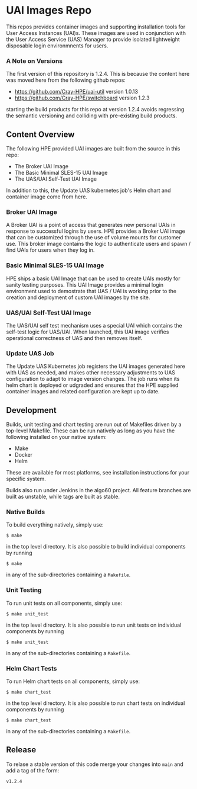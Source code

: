 # UAI Images Repo

This repos provides container images and supporting installation tools for User Access Instances (UAI)s.  These images are used in conjunction with the User Access Service (UAS) Manager to provide isolated lightweight disposable login environmnents for users.

### A Note on Versions

The first version of this repository is 1.2.4.  This is because the content here was moved here from the following github repos:

- https://github.com/Cray-HPE/uai-util version 1.0.13
- https://github.com/Cray-HPE/switchboard version 1.2.3

starting the build products for this repo at version 1.2.4 avoids regressing the semantic versioning and colliding with pre-existing build products.

## Content Overview

The following HPE provided UAI images are built from the source in this repo:

- The Broker UAI Image
- The Basic Minimal SLES-15 UAI Image
- The UAS/UAI Self-Test UAI Image

In addition to this, the Update UAS kubernetes job's Helm chart and container image come from here.

### Broker UAI Image

A Broker UAI is a point of access that generates new personal UAIs in response to successful logins by users.  HPE provides a Broker UAI image that can be customized through the use of volume mounts for customer use.  This broker image contains the logic to authenticate users and spawn / find UAIs for users when they log in.

### Basic Minimal SLES-15 UAI Image

HPE ships a basic UAI Image that can be used to create UAIs mostly for sanity testing purposes.  This UAI Image provides a minimal login environment used to demostrate that UAS / UAI is working prior to the creation and deployment of custom UAI images by the site.

### UAS/UAI Self-Test UAI Image

The UAS/UAI self test mechanism uses a special UAI which contains the self-test logic for UAS/UAI.  When launched, this UAI image verifies operational correctness of UAS and then removes itself.

### Update UAS Job

The Update UAS Kubernetes job registers the UAI images generated here with UAS as needed, and makes other necessary adjustments to UAS configuration to adapt to image version changes.  The job runs when its helm chart is deployed or udgraded and ensures that the HPE supplied container images and related configuration are kept up to date.

## Development

Builds, unit testing and chart testing are run out of Makefiles driven by a top-level Makefile.  These can be run natively as long as you have the following installed on your native system:

- Make
- Docker
- Helm

These are available for most platforms, see installation instructions for your specific system.

Builds also run under Jenkins in the algo60 project.  All feature branches are built as unstable, while tags are built as stable.

### Native Builds

To build everything natively, simply use:

```
$ make
```

in the top level directory.  It is also possible to build individual components by running

```
$ make
```

in any of the sub-directories containing a `Makefile`.

### Unit Testing

To run unit tests on all components, simply use:

```
$ make unit_test
```

in the top level directory.  It is also possible to run unit tests on individual components by running

```
$ make unit_test
```

in any of the sub-directories containing a `Makefile`.


### Helm Chart Tests

To run Helm chart tests on all components, simply use:

```
$ make chart_test
```

in the top level directory.  It is also possible to run chart tests on individual components by running

```
$ make chart_test
```

in any of the sub-directories containing a `Makefile`.


## Release

To relase a stable version of this code merge your changes into `main` and add a tag of the form:

```
v1.2.4
```

